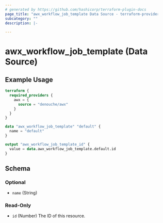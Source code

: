 ```yaml
---
# generated by https://github.com/hashicorp/terraform-plugin-docs
page_title: "awx_workflow_job_template Data Source - terraform-provider-awx"
subcategory: ""
description: |-
  
---
```


# awx_workflow_job_template (Data Source)



## Example Usage

```terraform
terraform {
  required_providers {
    awx = {
      source = "denouche/awx"
    }
  }
}

data "awx_workflow_job_template" "default" {
  name = "default"
}

output "awx_workflow_job_template_id" {
  value = data.awx_workflow_job_template.default.id
}
```

<!-- schema generated by tfplugindocs -->
## Schema

### Optional

- `name` (String)

### Read-Only

- `id` (Number) The ID of this resource.
